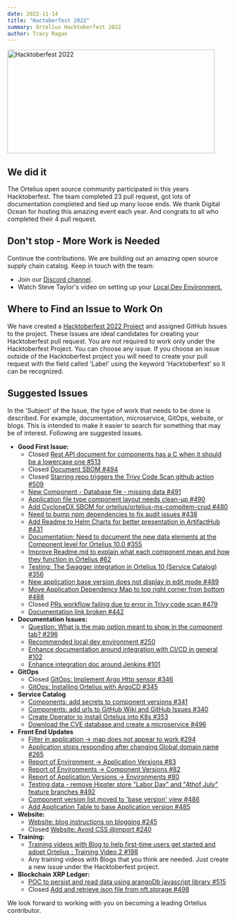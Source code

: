 ```yaml
---
date: 2022-11-14
title: "Hactoberfest 2022"
summary: Ortelius Hacktoberfest 2022
author: Tracy Ragan
---
```


<div class="col-left">
<img src="/images/hacktoberfest2022.png" alt="Hacktoberfest 2022" height="235px" width="470px" />
</div>
<p></p>

## We did it

The Ortelius open source community participated in this years Hacktoberfest. The team completed 23 pull request, got lots of documentation completed and tied up many loose ends. We thank Digital Ocean for hosting this amazing event each year. And congrats to all who completed their 4 pull request.

## Don't stop - More Work is Needed

Continue the contributions. We are building out an amazing open source supply chain catalog. Keep in touch with the team:

- Join our [Discord channel](https://discord.gg/wM4b5yEFzS).
- Watch Steve Taylor's video on setting up your [Local Dev Environment.](https://www.youtube.com/watch?v=K7r-jp9ZmTE&list=PLjQ1l9KZoIQ39x2230RCUZM8ZlRT1-rp4)

## Where to Find an Issue to Work On

We have created a [Hacktoberfest 2022 Project](https://github.com/ortelius/ortelius/projects/5) and assigned GitHub Issues to the project. These Issues are ideal candidates for creating your Hacktoberfest pull request. You are not required to work only under the Hacktoberfest Project. You can choose any issue. If you choose an issue outside of the Hacktoberfest project you will need to create your pull request with the field called 'Label' using the keyword 'Hacktoberfest' so it can be recognized.

## Suggested Issues

In the 'Subject' of the Issue, the type of work that needs to be done is described. For example, documentation, microservice, GitOps, website, or blogs. This is intended to make it easier to search for something that may be of interest. Following are suggested issues.

- <strong>Good First Issue:</strong><br>
  - Closed [Rest API document for components has a C when it should be a lowercase one #513](https://github.com/ortelius/ortelius/issues/513)
  - Closed [Document SBOM #494](https://github.com/ortelius/ortelius/issues/494)
  - Closed [Starring repo triggers the Trivy Code Scan github action #509](https://github.com/ortelius/ortelius/issues/509)
  - [New Component - Database file - missing data #491](https://github.com/ortelius/ortelius/issues/491)
  - [Application file type component layout needs clean-up #490](https://github.com/ortelius/ortelius/issues/490)
  - [Add CycloneDX SBOM for ortelius/ortelius-ms-compitem-crud #480](https://github.com/ortelius/ortelius/issues/480)
  - [Need to bump npm dependencies to fix audit issues #438](https://github.com/ortelius/ortelius/issues/438)
  - [Add Readme to Helm Charts for better presentation in ArtifactHub #431](https://github.com/ortelius/ortelius/issues/431)
  - [Documentation: Need to document the new data elements at the Component level for Ortelius 10.0 #355](https://github.com/ortelius/ortelius/issues/355)
  - [Improve Readme.md to explain what each component mean and how they function in Ortelius #62](https://github.com/ortelius/ortelius/issues/62)
  - [Testing: The Swagger integration in Ortelius 10 (Service Catalog) #356](https://github.com/ortelius/ortelius/issues/356)
  - [New application base version does not display in edit mode #489](https://github.com/ortelius/ortelius/issues/489)
  - [Move Application Dependency Map to top right corner from bottom #488](https://github.com/ortelius/ortelius/issues/488)
  - Closed [PRs workflow failing due to error in Trivy code scan #479](https://github.com/ortelius/ortelius/issues/479)
  - [Documentation link broken #442](https://github.com/ortelius/ortelius/issues/442)
- <strong>Documentation Issues:</strong><br>
  - [Question: What is the map option meant to show in the component tab? #296](https://github.com/ortelius/ortelius/issues/296)
  - [Recommended local dev environment #250](https://github.com/ortelius/ortelius/issues/250)
  - [Enhance documentation around integration with CI/CD in general #102](https://github.com/ortelius/ortelius/issues/102)
  - [Enhance integration doc around Jenkins #101](https://github.com/ortelius/ortelius/issues/101)
- <strong>GitOps</strong><br>
  - Closed [GitOps: Implement Argo Http sensor #346](https://github.com/ortelius/ortelius/issues/346)
  - [GitOps: Installing Ortelius with ArgoCD #345](https://github.com/ortelius/ortelius/issues/345)
- <strong>Service Catalog</strong><br>
  - [Components: add secrets to component versions #341](https://github.com/ortelius/ortelius/issues/341)
  - [Components: add urls to GitHub Wiki and GitHub Issues #340](https://github.com/ortelius/ortelius/issues/340)
  - [Create Operator to install Ortelius into K8s #353](https://github.com/ortelius/ortelius/issues/353)
  - [Download the CVE database and create a microservice #496](https://github.com/ortelius/ortelius/issues/496)
- <strong>Front End Updates</strong><br>
  - [Filter in application -> map does not appear to work #294](https://github.com/ortelius/ortelius/issues/294)
  - [Application stops responding after changing Global domain name #265](https://github.com/ortelius/ortelius/issues/265)
  - [Report of Environment -> Application Versions #83](https://github.com/ortelius/ortelius/issues/83)
  - [Report of Environments -> Component Versions #82](https://github.com/ortelius/ortelius/issues/82)
  - [Report of Application Versions -> Environments #80](https://github.com/ortelius/ortelius/issues/80)
  - [Testing data - remove Hipster store "Labor Day" and "4thof July" feature branches #492](https://github.com/ortelius/ortelius/issues/492)
  - [Component version list moved to 'base version' view #486](https://github.com/ortelius/ortelius/issues/486)
  - [Add Application Table to base Application version #485](https://github.com/ortelius/ortelius/issues/485)
- <strong>Website:</strong><br>
  - [Website: blog instructions on blogging #245](https://github.com/ortelius/ortelius/issues/245)
  - Closed [Website: Avoid CSS @import #240](https://github.com/ortelius/ortelius/issues/240)
- <strong>Training:</strong><br>
  - [Training videos with Blog to help first-time users get started and adopt Ortelius : Training Video 2 #198](https://github.com/ortelius/ortelius/issues/198)
  - Any training videos with Blogs that you think are needed. Just create a new issue under the Hacktoberfest project.
- <strong>Blockchain XRP Ledger:</strong><br>
  - [POC to persist and read data using arangoDb javascript library #515](https://github.com/ortelius/ortelius/issues/515)
  - Closed [Add and retrieve json file from nft.storage #498](https://github.com/ortelius/ortelius/issues/498)

We look forward to working with you on becoming a leading Ortelius contributor.
